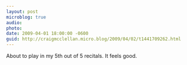```yaml
---
layout: post
microblog: true
audio: 
photo: 
date: 2009-04-01 18:00:00 -0600
guid: http://craigmcclellan.micro.blog/2009/04/02/t1441709262.html
---
```

About to play in my 5th out of 5 recitals. It feels good.
